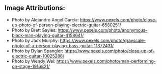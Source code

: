 ## Image Attributions:

- Photo by Alejandro Angel Garcia: https://www.pexels.com/photo/close-up-photo-of-person-playing-electric-guitar-6580251/
- Photo by Brett Sayles: https://www.pexels.com/photo/anonymous-black-man-playing-guitar-4158641/
- Photo by Jack Murphy: https://www.pexels.com/photo/grayscale-photo-of-a-person-playing-bass-guitar-11372431/
- Photo by Dylan Spangler: https://www.pexels.com/photo/close-up-of-electric-guitar-10025288/
- Photo by Wendy Wei: https://www.pexels.com/photo/man-performing-on-stage-1916821/